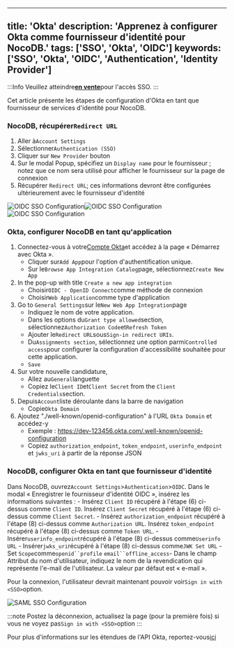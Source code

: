 ***

title: 'Okta'
description: 'Apprenez à configurer Okta comme fournisseur d'identité pour NocoDB.'
tags: ['SSO', 'Okta', 'OIDC']
keywords: ['SSO', 'Okta', 'OIDC', 'Authentication', 'Identity Provider']
-----------------------------------------------------------------------------

:::Info
Veuillez atteindre[**en vente**](https://calendly.com/nocodb)pour l'accès SSO.
:::

Cet article présente les étapes de configuration d'Okta en tant que fournisseur de services d'identité pour NocoDB.

### NocoDB, récupérer`Redirect URL`

1. Aller à`Account Settings`
2. Sélectionner`Authentication (SSO)`
3. Cliquer sur `New Provider` bouton
4. Sur le modal Popup, spécifiez un `Display name` pour le fournisseur ; notez que ce nom sera utilisé pour afficher le fournisseur sur la page de connexion
5. Récupérer `Redirect URL`; ces informations devront être configurées ultérieurement avec le fournisseur d'identité

![OIDC SSO Configuration](/img/v2/account-settings/SSO-1.png)![OIDC SSO Configuration](/img/v2/account-settings/OIDC-2.png)![OIDC SSO Configuration](/img/v2/account-settings/OIDC-3.png)

### Okta, configurer NocoDB en tant qu'application

1. Connectez-vous à votre[Compte Okta](https://www.okta.com/)et accédez à la page « Démarrez avec Okta ».
   * Cliquer sur`Add App`pour l'option d'authentification unique.
   * Sur le`Browse App Integration Catalog`page, sélectionnez`Create New App`
2. In the pop-up with title `Create a new app integration`
   * Choisir`OIDC - OpenID Connect`comme méthode de connexion
   * Choisir`Web Application`comme type d'application
3. Go to `General Settings`sur le`New Web App Integration`page
   * Indiquez le nom de votre application.
   * Dans les options du`Grant type allowed`section, sélectionnez`Authorization Code`et`Refresh Token`
   * Ajouter le`Redirect URL`sous`Sign-in redirect URIs`.
   * Du`Assignments section`, sélectionnez une option parmi`Controlled access`pour configurer la configuration d'accessibilité souhaitée pour cette application.
   * `Save`
4. Sur votre nouvelle candidature,
   * Allez au`General`languette
   * Copiez le`Client ID`et`Client Secret` from the `Client Credentials`section.
5. Depuis`Account`liste déroulante dans la barre de navigation
   * Copie`Okta Domain`
6. Ajoutez "./well-known/openid-configuration" à l'URL `Okta Domain` et accédez-y
   * Exemple : https://dev-123456.okta.com/.well-known/openid-configuration
   * Copiez `authorization_endpoint`, `token_endpoint`, `userinfo_endpoint` et `jwks_uri` à partir de la réponse JSON

### NocoDB, configurer Okta en tant que fournisseur d'identité

Dans NocoDB, ouvrez`Account Settings`>`Authentication`>`OIDC`. Dans le modal « Enregistrer le fournisseur d'identité OIDC », insérez les informations suivantes :
\- Insérez `Client ID` récupéré à l'étape (6) ci-dessus comme `Client ID`. Insérez `Client Secret` récupéré à l'étape (6) ci-dessus comme `Client Secret`.
\- Insérez `authorization_endpoint` récupéré à l'étape (8) ci-dessus comme `Authorization URL`. Insérez `token_endpoint` récupéré à l'étape (8) ci-dessus comme `Token URL`.
\- Insérer`userinfo_endpoint`récupéré à l'étape (8) ci-dessus comme`Userinfo URL`
\- Insérer`jwks_uri`récupéré à l'étape (8) ci-dessus comme`JWK Set URL`
\- Set `Scope`comme`openid``profile` `email``offline_access`- Dans le champ Attribut du nom d'utilisateur, indiquez le nom de la revendication qui représente l'e-mail de l'utilisateur. La valeur par défaut est « e-mail ».

Pour la connexion, l'utilisateur devrait maintenant pouvoir voir`Sign in with <SSO>`option.

![SAML SSO Configuration](/img/v2/account-settings/SSO-SignIn.png)

:::note
Postez la déconnexion, actualisez la page (pour la première fois) si vous ne voyez pas`Sign in with <SSO>`option
:::

Pour plus d'informations sur les étendues de l'API Okta, reportez-vous[ici](https://developer.okta.com/docs/reference/api/oidc/#scopes)
